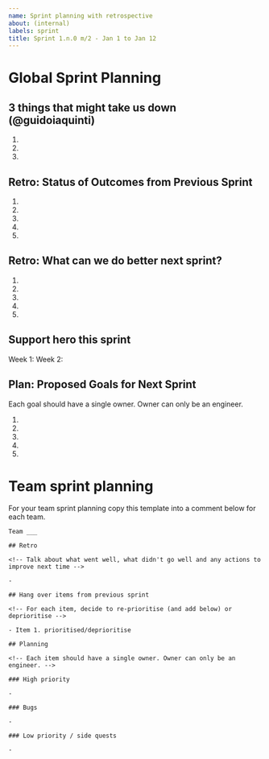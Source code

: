 ```yaml
---
name: Sprint planning with retrospective
about: (internal)
labels: sprint
title: Sprint 1.n.0 m/2 - Jan 1 to Jan 12
---
```


# Global Sprint Planning

## 3 things that might take us down (@guidoiaquinti)

1.
2.
3.

## Retro: Status of Outcomes from Previous Sprint

1.
2.
3.
4.
5.

## Retro: What can we do better next sprint?

1.
2.
3.
4.
5.

## Support hero this sprint
<!-- https://posthog.pagerduty.com/schedules#PPLGE4G -->
Week 1: 
Week 2:

## Plan: Proposed Goals for Next Sprint 

Each goal should have a single owner. Owner can only be an engineer.

1.
2.
3.
4.
5.

# Team sprint planning

For your team sprint planning copy this template into a comment below for each team.

```
Team ___

## Retro

<!-- Talk about what went well, what didn't go well and any actions to improve next time -->

- 

## Hang over items from previous sprint

<!-- For each item, decide to re-prioritise (and add below) or deprioritise -->

- Item 1. prioritised/deprioritise

## Planning

<!-- Each item should have a single owner. Owner can only be an engineer. -->

### High priority

-

### Bugs

-

### Low priority / side quests

-

```
